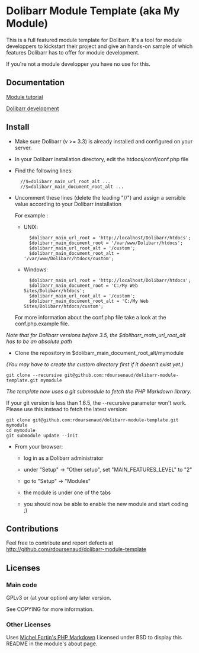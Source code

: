 Dolibarr Module Template (aka My Module)
========================================

This is a full featured module template for Dolibarr.
It's a tool for module developpers to kickstart their project and give an hands-on sample of which features Dolibarr has to offer for module development.

If you're not a module developper you have no use for this.

Documentation
-------------

[Module tutorial](http://wiki.dolibarr.org/index.php/Module_development)

[Dolibarr development](http://wiki.dolibarr.org/index.php/Developer_documentation)

Install
-------

- Make sure Dolibarr (v >= 3.3) is already installed and configured on your server.

- In your Dolibarr installation directory, edit the htdocs/conf/conf.php file

- Find the following lines:

		//$=dolibarr_main_url_root_alt ...
		//$=dolibarr_main_document_root_alt ...

- Uncomment these lines (delete the leading "//") and assign a sensible value according to your Dolibarr installation

	For example :

	- UNIX:

			$dolibarr_main_url_root = 'http://localhost/Dolibarr/htdocs';
			$dolibarr_main_document_root = '/var/www/Dolibarr/htdocs';
			$dolibarr_main_url_root_alt = '/custom';
			$dolibarr_main_document_root_alt = '/var/www/Dolibarr/htdocs/custom';

	- Windows:

			$dolibarr_main_url_root = 'http://localhost/Dolibarr/htdocs';
			$dolibarr_main_document_root = 'C:/My Web Sites/Dolibarr/htdocs';
			$dolibarr_main_url_root_alt = '/custom';
			$dolibarr_main_document_root_alt = 'C:/My Web Sites/Dolibarr/htdocs/custom';

	For more information about the conf.php file take a look at the conf.php.example file.

*Note that for Dolibarr versions before 3.5, the $dolibarr\_main\_url\_root\_alt has to be an absolute path*

- Clone the repository in $dolibarr\_main\_document\_root\_alt/mymodule

*(You may have to create the custom directory first if it doesn't exist yet.)*

    git clone --recursive git@github.com:rdoursenaud/dolibarr-module-template.git mymodule

*The template now uses a git submodule to fetch the PHP Markdown library.*

If your git version is less than 1.6.5, the --recursive parameter won't work.
Please use this instead to fetch the latest version:

    git clone git@github.com:rdoursenaud/dolibarr-module-template.git mymodule
    cd mymodule
    git submodule update --init

- From your browser:

	- log in as a Dolibarr administrator

	- under "Setup" -> "Other setup", set "MAIN\_FEATURES\_LEVEL" to "2"

	- go to "Setup" -> "Modules"

	- the module is under one of the tabs

	- you should now be able to enable the new module and start coding ;)

Contributions
-------------

Feel free to contribute and report defects at <http://github.com/rdoursenaud/dolibarr-module-template>

Licenses
--------

### Main code

GPLv3 or (at your option) any later version.

See COPYING for more information.

### Other Licenses

Uses [Michel Fortin's PHP Markdown](http://michelf.ca/projets/php-markdown/) Licensed under BSD to display this README in the module's about page.
